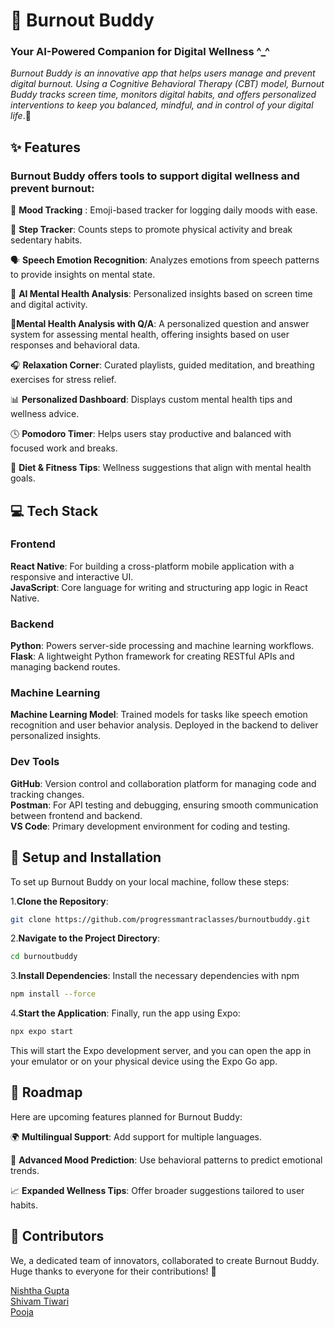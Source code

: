 # 🌱 Burnout Buddy 

### Your AI-Powered Companion for Digital Wellness ^_^
*Burnout Buddy is an innovative app that helps users manage and prevent digital burnout. Using a Cognitive Behavioral Therapy (CBT) model, Burnout Buddy tracks screen time, monitors digital habits, and offers personalized interventions to keep you balanced, mindful, and in control of your digital life*.🌟

## ✨ Features
### Burnout Buddy offers tools to support digital wellness and prevent burnout:

🧘 **Mood Tracking** : Emoji-based tracker for logging daily moods with ease.

👣 **Step Tracker**: Counts steps to promote physical activity and break sedentary habits.

🗣️ **Speech Emotion Recognition**: Analyzes emotions from speech patterns to provide insights on mental state.

🤖 **AI Mental Health Analysis**: Personalized insights based on screen time and digital activity.

🤔**Mental Health Analysis with Q/A**: A personalized question and answer system for assessing mental health, offering insights based on user responses and behavioral data.

🎧 **Relaxation Corner**: Curated playlists, guided meditation, and breathing exercises for stress relief.

📊 **Personalized Dashboard**: Displays custom mental health tips and wellness advice.

🕓 **Pomodoro Timer**: Helps users stay productive and balanced with focused work and breaks.

🍏 **Diet & Fitness Tips**: Wellness suggestions that align with mental health goals.

## 💻 Tech Stack
### Frontend
**React Native**: For building a cross-platform mobile application with a responsive and interactive UI.\
**JavaScript**: Core language for writing and structuring app logic in React Native.
### Backend
**Python**: Powers server-side processing and machine learning workflows.\
**Flask**: A lightweight Python framework for creating RESTful APIs and managing backend routes.
### Machine Learning
**Machine Learning Model**: Trained models for tasks like speech emotion recognition and user behavior analysis. Deployed in the backend to deliver personalized insights.
### Dev Tools
**GitHub**: Version control and collaboration platform for managing code and tracking changes.\
**Postman**: For API testing and debugging, ensuring smooth communication between frontend and backend.\
**VS Code**: Primary development environment for coding and testing.


## 🚀 Setup and Installation
To set up Burnout Buddy on your local machine, follow these steps:

1.**Clone the Repository**:

```bash
git clone https://github.com/progressmantraclasses/burnoutbuddy.git
```
2.**Navigate to the Project Directory**:

```bash
cd burnoutbuddy
```
3.**Install Dependencies**: Install the necessary dependencies with npm
```bash
npm install --force
```
4.**Start the Application**: Finally, run the app using Expo:
```bash
npx expo start
```
This will start the Expo development server, and you can open the app in your emulator or on your physical device using the Expo Go app.

## 📅 Roadmap
Here are upcoming features planned for Burnout Buddy:

🌍 **Multilingual Support**: Add support for multiple languages.

🤳 **Advanced Mood Prediction**: Use behavioral patterns to predict emotional trends.

📈 **Expanded Wellness Tips**: Offer broader suggestions tailored to user habits.

## 🤝 Contributors
We, a dedicated team of innovators, collaborated to create Burnout Buddy. Huge thanks to everyone for their contributions! 👏

[Nishtha Gupta](https://github.com/nishthagupta25) \
[Shivam Tiwari](https://github.com/progressmantraclasses)\
[Pooja](https://github.com/Pooja395)
